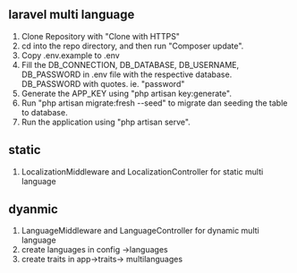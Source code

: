 ## laravel multi language

1. Clone Repository with "Clone with HTTPS" 
2. cd into the repo directory, and then run "Composer update".
3. Copy .env.example to .env
4. Fill the DB_CONNECTION, DB_DATABASE, DB_USERNAME, DB_PASSWORD in .env file with the respective database. DB_PASSWORD with quotes. ie. "password"
5. Generate the APP_KEY using "php artisan key:generate".
6. Run "php artisan migrate:fresh --seed" to migrate dan seeding the table to database.
7. Run the application using "php artisan serve".


## static
1. LocalizationMiddleware and LocalizationController for static multi language


## dyanmic
1. LanguageMiddleware and LanguageController for dynamic multi language
2. create languages in config ->languages
3. create traits in app->traits-> multilanguages